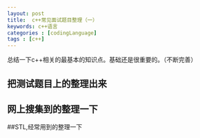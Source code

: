 ```yaml
---
layout: post
title:  c++常见面试题目整理（一）
keywords: c++语言
categories : [codingLanguage]
tags : [c++]
---
```

总结一下c++相关的最基本的知识点。基础还是很重要的。（不断完善）

## 把测试题目上的整理出来


## 网上搜集到的整理一下

##STL,经常用到的整理一下









